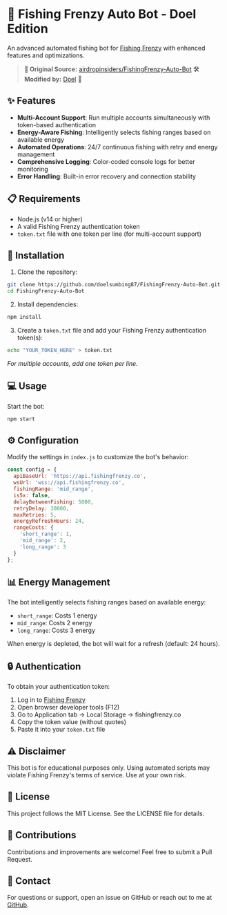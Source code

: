 # 🎣 Fishing Frenzy Auto Bot - Doel Edition

An advanced automated fishing bot for [Fishing Frenzy](https://fishingfrenzy.co/) with enhanced features and optimizations.

> **🔗 Original Source:** [airdropinsiders/FishingFrenzy-Auto-Bot](https://github.com/airdropinsiders/FishingFrenzy-Auto-Bot)
> **🛠️ Modified by:** [Doel](https://github.com/doelsumbing87) 🚀

## ✨ Features

- **Multi-Account Support**: Run multiple accounts simultaneously with token-based authentication
- **Energy-Aware Fishing**: Intelligently selects fishing ranges based on available energy
- **Automated Operations**: 24/7 continuous fishing with retry and energy management
- **Comprehensive Logging**: Color-coded console logs for better monitoring
- **Error Handling**: Built-in error recovery and connection stability

## 📋 Requirements

- Node.js (v14 or higher)
- A valid Fishing Frenzy authentication token
- `token.txt` file with one token per line (for multi-account support)

## 🚀 Installation

1. Clone the repository:
```bash
git clone https://github.com/doelsumbing87/FishingFrenzy-Auto-Bot.git
cd FishingFrenzy-Auto-Bot
```

2. Install dependencies:
```bash
npm install
```

3. Create a `token.txt` file and add your Fishing Frenzy authentication token(s):
```bash
echo "YOUR_TOKEN_HERE" > token.txt
```
_For multiple accounts, add one token per line._

## 💻 Usage

Start the bot:
```bash
npm start
```

## ⚙️ Configuration

Modify the settings in `index.js` to customize the bot's behavior:

```javascript
const config = {
  apiBaseUrl: 'https://api.fishingfrenzy.co',
  wsUrl: 'wss://api.fishingfrenzy.co',
  fishingRange: 'mid_range',
  is5x: false,
  delayBetweenFishing: 5000,
  retryDelay: 30000,
  maxRetries: 5,
  energyRefreshHours: 24, 
  rangeCosts: {
    'short_range': 1,
    'mid_range': 2,
    'long_range': 3
  }
};
```

## 📊 Energy Management

The bot intelligently selects fishing ranges based on available energy:
- `short_range`: Costs 1 energy
- `mid_range`: Costs 2 energy
- `long_range`: Costs 3 energy

When energy is depleted, the bot will wait for a refresh (default: 24 hours).

## 🔒 Authentication

To obtain your authentication token:
1. Log in to [Fishing Frenzy](https://fishingfrenzy.co/)
2. Open browser developer tools (F12)
3. Go to Application tab → Local Storage → fishingfrenzy.co
4. Copy the token value (without quotes)
5. Paste it into your `token.txt` file

## ⚠️ Disclaimer

This bot is for educational purposes only. Using automated scripts may violate Fishing Frenzy's terms of service. Use at your own risk.

## 📜 License

This project follows the MIT License. See the LICENSE file for details.

## 🤝 Contributions

Contributions and improvements are welcome! Feel free to submit a Pull Request.

## 📧 Contact

For questions or support, open an issue on GitHub or reach out to me at [GitHub](https://github.com/doelsumbing87).
